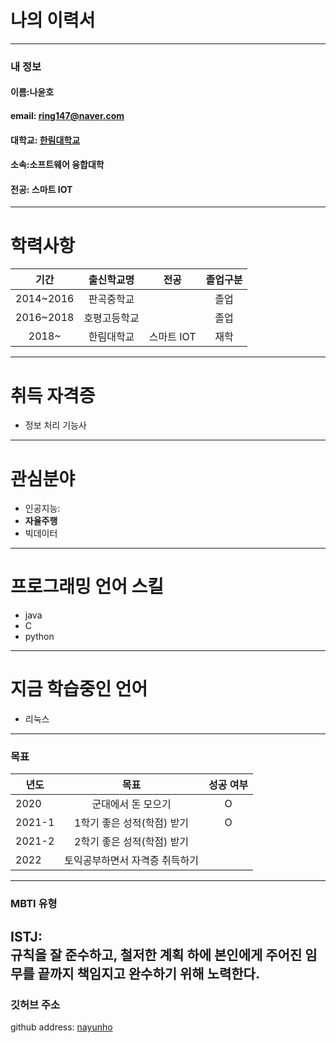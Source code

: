 # 나의 이력서
---
### 내 정보

#### 이름:나윤호   
#### email: ring147@naver.com  
#### 대학교: [한림대학교][hallym]
#### 소속:소프트웨어 융합대학
#### 전공: 스마트 IOT
---
# 학력사항
|기간|출신학교명|전공|졸업구분|
|:---:|:---:|:---:|:---:|
|2014~2016|판곡중학교||졸업|
|2016~2018|호평고등학교||졸업|
|2018~|한림대학교|스마트 IOT|재학|
---
# 취득 자격증
* 정보 처리 기능사
---
# 관심분야
* 인공지능:
* **자율주행**
* 빅데이터
-----
# 프로그래밍 언어 스킬
* java 
* C
* python
 ---
# 지금 학습중인 언어
* 리눅스
---
### 목표
|년도|목표|성공 여부|
|---|:---:|:---:|
|2020|군대에서 돈 모으기|O|
|2021-1|1학기 좋은 성적(학점) 받기|O|
|2021-2|2학기 좋은 성적(학점) 받기||
|2022|토익공부하면서 자격증 취득하기||
---
### MBTI 유형
ISTJ:  
규칙을 잘 준수하고, 철저한 계획 하에 본인에게 주어진 임무를 끝까지 책임지고 완수하기 위해 노력한다.
---
### 깃허브 주소
 github address: [nayunho][github]
 
 [github]: https://github.com/nayunho/
 [hallym]: https://www.hallym.ac.kr/
